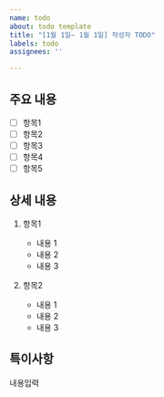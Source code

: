 ```yaml
---
name: todo
about: todo template
title: "[1월 1일~ 1월 1일] 작성자 TODO"
labels: todo
assignees: ''

---
```


## 주요 내용
- [ ] 항목1
- [ ] 항목2
- [ ] 항목3
- [ ] 항목4
- [ ] 항목5

## 상세 내용
1. 항목1
    - 내용 1
    - 내용 2
    - 내용 3  

2. 항목2
    - 내용 1
    - 내용 2
    - 내용 3

## 특이사항
내용입력
